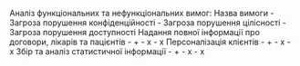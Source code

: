 Аналіз функціональних та нефункціональних вимог:
Назва вимоги - Загроза порушення конфіденційності - Загроза порушення цілісності - Загроза порушення доступності
Надання повної  інформації про договори, лікарів та пацієнтів - + - х - х
Персоналізація клієнтів - + - х - х
Збір та аналіз статистичної інформації - + - х - х
